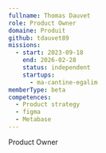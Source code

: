```yaml
---
fullname: Thomas Dauvet
role: Product Owner
domaine: Produit
github: tdauvet89
missions:
  - start: 2023-09-18
    end: 2026-02-28
    status: independent
    startups:
      - ma-cantine-egalim
memberType: beta
competences:
  - Product strategy
  - figma
  - Metabase
---
```

Product Owner
